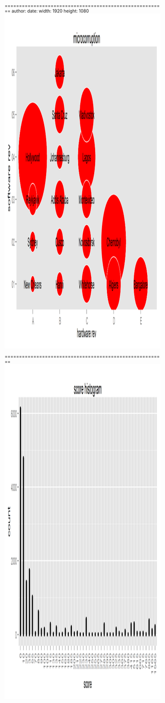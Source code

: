 ========================================================
author: 
date: 
width: 1920
height: 1080
<img src="microplot-figure/microplot-1.png" title="plot of chunk microplot" alt="plot of chunk microplot" width="1920px" height="1080px" />

========================================================
<img src="microplot-figure/hist-1.png" title="plot of chunk hist" alt="plot of chunk hist" width="1920px" height="1080px" />
